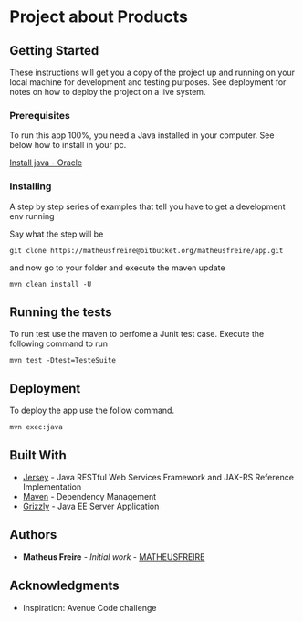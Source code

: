 # Project about Products


## Getting Started

These instructions will get you a copy of the project up and running on your local machine for development and testing purposes. See deployment for notes on how to deploy the project on a live system.

### Prerequisites

To run this app 100%, you need a Java installed in your computer. See below how to install in your pc. 

[Install java - Oracle](https://www.java.com/en/download/help/download_options.xml)

### Installing

A step by step series of examples that tell you have to get a development env running

Say what the step will be

```
git clone https://matheusfreire@bitbucket.org/matheusfreire/app.git
```
and now go to your folder and execute the maven update
```
mvn clean install -U
```

## Running the tests

To run test use the maven to perfome a Junit test case.
Execute the following command to run

```
mvn test -Dtest=TesteSuite
```

## Deployment

To deploy the app use the follow command.

```
mvn exec:java 
```

## Built With

* [Jersey](https://github.com/jersey/jersey) - Java RESTful Web Services Framework and JAX-RS Reference Implementation
* [Maven](https://maven.apache.org/) - Dependency Management
* [Grizzly](https://github.com/javaee/grizzly) - Java EE Server Application
 

## Authors

* **Matheus Freire** - *Initial work* - [MATHEUSFREIRE](https://github.com/matheusfreire)


## Acknowledgments

* Inspiration: Avenue Code challenge

